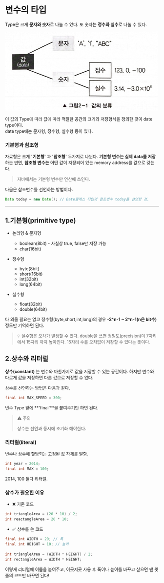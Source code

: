 # 변수의 타입

Type은 크게 **문자와 숫자**로 나눌 수 있다. 또 숫자는 **정수와 실수**로 나눌 수 있다.

<img src="img/1.png" width="500" alt="귀여운 고양이">

이 값의 Type에 따라 값에 따라 적절한 공간의 크기와 저장형식을 정의한 것이 date type이다.</br>
date type에는 문자형, 정수형, 실수형 등이 있다.

### 기본형과 참조형
자료형은 크게 **'기본형'** 과 **'참조형'** 두가지로 나뉜다. **기본형 변수는 실제 data를 저장** 하는 반면, **참조형 변수는** 어떤 값이 저장되어 있는 memory address를 값으로 갖는다.

> 자바에서는 기본형 변수만 연산에 쓰인다.

다음은 참조변수를 선언하는 방법이다.
```java
Data today = new Date(); // Date클래스 타입의 참조변수 today를 선언한 것.
```
---
## 1.기본형(primitive type)

* 논리형 & 문자형
  * boolean(8bit) - 사실상 true, false만 저장 가능
  * char(16bit)

* 정수형
  * byte(8bit)
  * short(16bit)
  * int(32bit)
  * long(64bit)

* 실수형
  * float(32bit)
  * double(64bit)

다 외울 필요는 없고 정수형(byte,short,int,long)의 경우 **-2^n-1 ~ 2^n-1(n은 bit수)** 정도만 기억하면 된다.

> 💡
> 실수형은 오차가 발생할 수 있다. double을 쓰면 정밀도(precision)이 7자리에서 15자리 까지 높아진다.
> 15자리 수를 오차없이 저장할 수 있다는 뜻이다.

## 2.상수와 리터럴
**상수(constant)** 는 변수와 마찬가지로 값을 저장할 수 있는 공간이다. 하지만 변수와 다르게 값을 저장하면 다른 값으로 저장할 수 없다.

상수를 선언하는 방법은 다음과 같다.
```java
final int MAX_SPEED = 300;
```
변수 Type 앞에 **'final'**을 붙여주기만 하면 된다.

> ⚠️ 주의
> 
> 상수는 선언과 동시에 초기화 해야한다.

### 리터럴(literal)
변수나 상수에 할당되는 고정된 값 자체를 말함.

```java
int year = 2014;
final int MAX = 100;
```
2014, 100 둘다 리터럴.

### 상수가 필요한 이유
* ❌ 기존 코드
```java
int triangleArea = (20 * 10) / 2;
int reactangleArea = 20 * 10;
```

* ✅ 상수를 쓴 코드
```java
final int WIDTH = 20; // 폭
final int HEIGHT = 10; // 높이

int triangleArea = (WIDTH * HEIGHT) / 2;
int rectangleArea = WIDTH * HEIGHT;
```
이렇게 리터럴에 이름을 붙여주고, 이곳저곳 사용 후 폭이나 높이를 바꾸고 싶으면 맨 윗줄의 코드만 바꾸면 된다!

